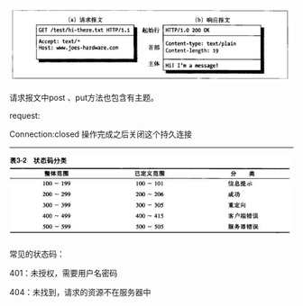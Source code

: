 ![](/assets/报文.PNG)

请求报文中post 、put方法也包含有主题。

request:

Connection:closed          操作完成之后关闭这个持久连接

---

![](/assets/响应状态码.PNG)

常见的状态码：

401：未授权，需要用户名密码

404：未找到，请求的资源不在服务器中


